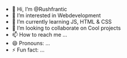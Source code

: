 - 👋 Hi, I’m @Rushfrantic
- 👀 I’m interested in Webdevelopment
- 🌱 I’m currently learning JS, HTML & CSS
- 💞️ I’m looking to collaborate on Cool projects
- 📫 How to reach me ...
- 😄 Pronouns: ...
- ⚡ Fun fact: ...

<!---
Rushfrantic/Rushfrantic is a ✨ special ✨ repository because its `README.md` (this file) appears on your GitHub profile.
You can click the Preview link to take a look at your changes.
--->
